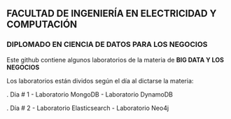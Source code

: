 
## FACULTAD DE INGENIERÍA EN ELECTRICIDAD Y COMPUTACIÓN
### DIPLOMADO EN CIENCIA DE DATOS PARA LOS NEGOCIOS&nbsp;

Este github contiene algunos laboratorios de la materia de <strong>BIG DATA Y LOS NEGOCIOS</strong>

Los laboratorios están dividos según el día al dictarse la materia:

  . Dia # 1
    - Laboratorio MongoDB
    - Laboratorio DynamoDB
    
  . Día # 2
    - Laboratorio Elasticsearch
    - Laboratorio Neo4j

